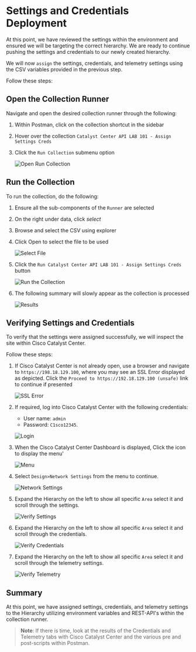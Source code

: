 # Settings and Credentials Deployment

At this point, we have reviewed the settings within the environment and ensured we will be targeting the correct hierarchy. We are ready to continue pushing the settings and credentials to our newly created hierarchy.

We will now `assign` the settings, credentials, and telemetry settings using the CSV variables provided in the previous step.

Follow these steps:

## Open the Collection Runner

Navigate and open the desired collection runner through the following:

   1. Within Postman, click on the collection shortcut in the sidebar
   2. Hover over the collection `Catalyst Center API LAB 101 - Assign Settings Creds`
   3. Click the `Run Collection` submenu option

      ![Open Run Collection](./assets/Postman-Collection-Settings.png?raw=true)

## Run the Collection

To run the collection, do the following:

   1. Ensure all the sub-components of the `Runner` are selected
   2. On the right under data, click *select* 
   3. Browse and select the CSV using explorer
   4. Click Open to select the file to be used

      ![Select File](./assets/Postman-Collection-Settings-Run-CSV.png?raw=true)

   5. Click  the `Run Catalyst Center API LAB 101 - Assign Settings Creds` button

      ![Run the Collection](./assets/Postman-Collection-Settings-Runner.png?raw=true)

3. The following summary will slowly appear as the collection is processed

   ![Results](./assets/Postman-Collection-Settings-Summary.png?raw=true)

## Verifying Settings and Credentials

To verify that the settings were assigned successfully, we will inspect the site within Cisco Catalyst Center.

Follow these steps:

1. If Cisco Catalyst Center is not already open, use a browser and navigate to `https://198.18.129.100`, where you may see an SSL Error displayed as depicted. Click the `Proceed to https://192.18.129.100 (unsafe)` link to continue if presented

   ![SSL Error](./assets/DNAC-SSLERROR.png?raw=true)

2. If required, log into Cisco Catalyst Center with the following credentials:
   * User name: `admin`
   * Password: `C1sco12345`.

   ![Login](./assets/DNAC-Login.png?raw=true)

3. When the Cisco Catalyst Center Dashboard is displayed, Click the  icon to display the menu'

   ![Menu](./assets/DNAC-Menu.png?raw=true)

4. Select `Design>Network Settings` from the menu to continue.
   
   ![Network Settings](./assets/DNAC-Menu-Settings.png?raw=true)

5. Expand the Hierarchy on the left to show all specific `Area` select it and scroll through the settings.

   ![Verify Settings](./assets/DNAC-Settings-Verify1.gif?raw=true)

5. Expand the Hierarchy on the left to show all specific `Area` select it and scroll through the credentials.

   ![Verify Credentials](./assets/DNAC-Settings-Verify2.png?raw=true)

5. Expand the Hierarchy on the left to show all specific `Area` select it and scroll through the telemetry settings.

   ![Verify Telemetry](./assets/DNAC-Settings-Verify3.gif?raw=true)

## Summary

At this point, we have assigned settings, credentials, and telemetry settings to the Hierarchy utilizing environment variables and REST-API's within the collection runner. 

> **Note**: If there is time, look at the results of the Credentials and Telemetry tabs with Cisco Catalyst Center and the various pre and post-scripts within Postman.
